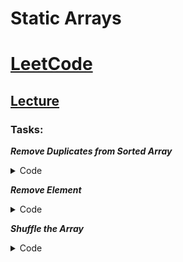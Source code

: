 # Static Arrays
# [LeetCode](https://leetcode.com/list/pl2ukats)

## [Lecture](https://disk.yandex.ru/i/3iYvyJ31tR7pbQ)

### Tasks:

**_Remove Duplicates from Sorted Array_**
<details>
<summary>Code</summary>

```Swift
class Solution {
    func removeDuplicates(_ nums: inout [Int]) -> Int {
        var lastElement = nums[0]
        var lastElementIndex = 0
        
        for index in 1..<nums.count {
            if lastElement != nums[index] {
                lastElement = nums[index]
                lastElementIndex += 1
            }
            nums[lastElementIndex] = nums[index]
        }
        
        return lastElementIndex + 1
    }
}
```

</details>

**_Remove Element_**
<details>
<summary>Code</summary>

```Swift
class Solution {
    func removeElement(_ nums: inout [Int], _ val: Int) -> Int {
        var counter = 0
        
        for number in nums {
            if number != val {
                nums[counter] = number
                counter += 1
            }
        }

        return counter
    }
}
```

</details>

**_Shuffle the Array_**
<details>
<summary>Code</summary>

```Swift
class Solution {
    func shuffle(_ nums: [Int], _ n: Int) -> [Int] {
        var indexX = 0
        var indexY = n
        var res = nums
        
        for index in 0..<nums.count {
            if index % 2 == 0 {
                res[index] = nums[indexX]
                indexX+=1
            } else {
                res[index] = nums[indexY]
                indexY+=1
            }
        }
        return res
    }
}
```

</details>